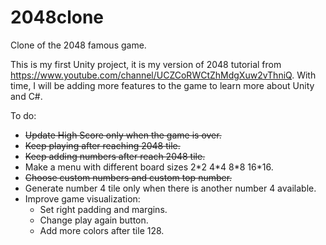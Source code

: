 # 2048clone
Clone of the 2048 famous game.

This is my first Unity project, it is my version of 2048 tutorial from https://www.youtube.com/channel/UCZCoRWCtZhMdgXuw2vThniQ. With time, I will be adding more features to the game to learn more about Unity and C#.

To do:

* ~~Update High Score only when the game is over.~~
* ~~Keep playing after reaching 2048 tile.~~
* ~~Keep adding numbers after reach 2048 tile.~~
* Make a menu with different board sizes 2\*2 4\*4 8\*8 16\*16.
* ~~Choose custom numbers and custom top number.~~
* Generate number 4 tile only when there is another number 4 available.
* Improve game visualization:
  * Set right padding and margins.
  * Change play again button.
  * Add more colors after tile 128.
